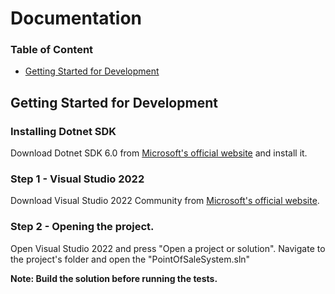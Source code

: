 # Documentation

### Table of Content

- [Getting Started for Development](#getting-started-for-development)

## Getting Started for Development

### Installing Dotnet SDK

Download Dotnet SDK 6.0 from [Microsoft's official website](https://dotnet.microsoft.com/en-us/download/dotnet/thank-you/sdk-6.0.320-windows-x64-installer) and install it.

### Step 1 - Visual Studio 2022

Download Visual Studio 2022 Community from [Microsoft's official website](https://visualstudio.microsoft.com/vs/).

### Step 2 - Opening the project.

Open Visual Studio 2022 and press "Open a project or solution". Navigate to the project's folder and open the "PointOfSaleSystem.sln"

**Note: Build the solution before running the tests.**
